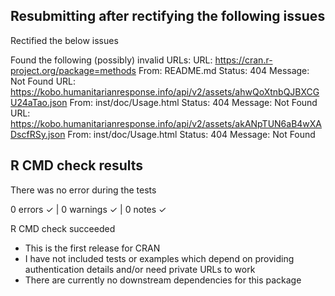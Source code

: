 
## Resubmitting after rectifying the following issues

Rectified the below issues

  Found the following (possibly) invalid URLs:
    URL: https://cran.r-project.org/package=methods
      From: README.md
      Status: 404
      Message: Not Found
    URL: https://kobo.humanitarianresponse.info/api/v2/assets/ahwQoXtnbQJBXCGU24aTao.json
      From: inst/doc/Usage.html
      Status: 404
      Message: Not Found
    URL: https://kobo.humanitarianresponse.info/api/v2/assets/akANpTUN6aB4wXADscfRSy.json
      From: inst/doc/Usage.html
      Status: 404
      Message: Not Found 
## R CMD check results

There was no error during the tests

0 errors ✓ | 0 warnings ✓ | 0 notes ✓

R CMD check succeeded

* This is the first release for CRAN
* I have not included tests or examples which depend on providing authentication details and/or need private URLs to work
* There are currently no downstream dependencies for this package
